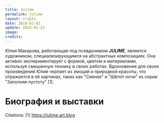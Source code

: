 ```yaml
---
title: Julime
permalink: julime
layout: crypto
date: 2018-01-02
update: 2025-01-23
image:
credits:
---
```



Юлия Макарова, работающая под псевдонимом ***JULIME***, является художником, специализирующимся на абстрактных композициях. Она активно экспериментирует с формой, цветом и материалами, используя смешанную технику в своих работах. Вдохновение для своих произведений Юлия черпает из эмоций и природной красоты, что отражается в её картинах, таких как "Сияние" и "Шёпот ночи" из серии "Заполняя пустоту" [1].

# Биография и выставки




Citations:
[1] https://julime.art.blog
